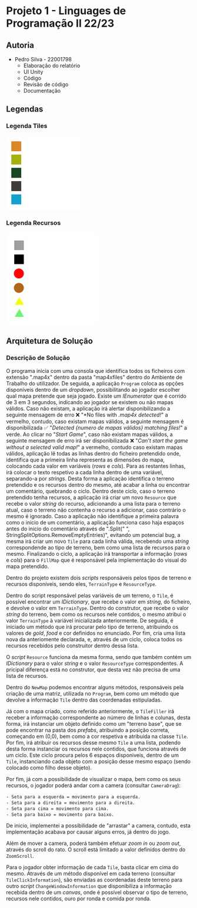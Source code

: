 # Projeto 1 - Linguages de Programação II 22/23
## Autoria
- Pedro Silva - 22001798
    - Elaboração do relatório
    - UI Unity
    - Código
    - Revisão de código
    - Documentação

## Legendas
### Legenda Tiles
![alt text](Images/Tiles.png)
### Legenda Recursos
![alt text](Images/Resources.png)

## Arquitetura de Solução
### Descrição de Solução
O programa inicia com uma consola que identifica todos os ficheiros com extensão ".map4x" dentro da pasta "map4xfiles" dentro do Ambiente de Trabalho do utilizador. De seguida, a aplicação `Program` coloca as opções disponíveis dentro de um *dropdown*, possibilitando ao jogador escolher qual mapa pretende que seja jogado. Existe um *IEnumerator* que é corrido de 3 em 3 segundos, indicando ao jogador se existem ou não mapas válidos. Caso não existam, a aplicação irá alertar disponibilizando a seguinte mensagem de erro :x: "*No files with *.map4x detected!*" a vermelho, contudo, caso existam mapas válidos, a seguinte mensagem é disponibilizada :white_check_mark: "*Detected {numero de mapas válidos} matching files!*" a verde.
Ao clicar no "*Start Game*", caso não existam mapas válidos, a seguinte mensagem de erro irá ser disponibilizada :x: "*Can't start the game without a selected valid map!*" a vermelho, contudo caso existam mapas válidos, aplicação lê todas as linhas dentro do ficheiro pretendido onde, identifica que a primeira linha representa as dimensões do mapa, colocando cada valor em variáveis (*rows* e *cols*). Para as restantes linhas, irá colocar o texto respetivo a cada linha dentro de uma variável, separando-a por *strings*. Desta forma a aplicação identifica o terreno pretendido e os recursos dentro do mesmo, até acabar a linha ou encontrar um comentário, quebrando o ciclo.
Dentro deste ciclo, caso o terreno pretendido tenha recursos, a aplicação irá criar um novo `Resource` que recebe o valor *string* do recurso, adicionando a uma lista para o terreno atual, caso o terreno não contenha o recurso a adicionar, caso contrário o mesmo é ignorado.
Caso a aplicação não identifique a primeira palavra como o inicio de um comentário, a aplicação funciona caso haja espaços antes do inicio do comentário através de ".Split(" ", StringSplitOptions.RemoveEmptyEntries)", evitando um potencial bug, a mesma irá criar um novo `Tile` para cada linha válida, recebendo uma *string* correspondende ao tipo de terreno, bem como uma lista de recursos para o mesmo.
Finalizando o ciclo, a aplicação irá transportar a informação (*rows* e *cols*) para o `FillMap` que é responsável pela implementação do visual do mapa pretendido.

Dentro do projeto existem dois *scripts* responsáveis pelos tipos de terreno e recursos disponíveis, sendo eles, `TerrainType` e `ResourceType`.

Dentro do script responsável pelas variáveis de um terreno, o `Tile`, é possível encontrar um *IDictionary*, que recebe o valor em *string*, do ficheiro, e devolve o valor em `TerrainType`. Dentro do construtor, que recebe o valor *string* do terreno, bem como os recursos nele contidos, o mesmo atribui o valor `TerrainType` à variável inicializada anteriormente. De seguida, é iniciado um método que irá procurar pelo tipo de terreno, atribuindo os valores de *gold*, *food* e cor definidos no enunciado. Por fim, cria uma lista nova da anteriomente declarada, e, através de um ciclo, coloca todos os recursos recebidos pelo construitor dentro dessa lista.

O *script* `Resource` funciona da mesma forma, sendo que também contém um *IDictionary* para o valor *string* e o valor `ResourceType` correspondentes. A pricipal diferença está no construtor, que desta vez não precisa de uma lista de recursos. 

Dentro do `NewMap` podemos encontrar alguns métodos, responsáveis pela criação de uma matriz, utilizada no `Program`, bem como um método que devolve a informação `Tile` dentro das coordenadas estipuladas.

Já com o mapa criado, como referido anteriormente, o `TileFiller` irá receber a informação correspondente ao número de linhas e colunas, desta forma, irá instanciar um objeto definido como um "terreno base", que se pode encontrar na pasta dos *prefabs*, atribuindo a posição correta, começando em (0,0), bem como a cor respetiva e atribuida na classe `Tile`. Por fim, irá atribuir os recursos desse mesmo `Tile` a uma lista, podendo desta forma instanciar os recursos nele contidos, que funciona através de um ciclo. Este ciclo procura pelos 6 espaços disponiveis, dentro de um `Tile`, instanciando cada objeto com a posição desse mesmo espaço (sendo colocado como filho desse objeto).

Por fim, já com a possibilidade de visualizar o mapa, bem como os seus recursos, o jogador poderá andar com a camera (consultar `CameraDrag`):

    - Seta para a esquerda = movimento para a esquerda.
    - Seta para a direita = movimento para a direita.
    - Seta para cima = movimento para cima.
    - Seta para baixo = movimento para baixo.
De inicio, implementei a possibilidade de "arrastar" a camera, contudo, esta implementação acabava por causar alguns erros, já dentro do jogo.

Além de mover a camera, poderá também efetuar *zoom in* ou *zoom out*, através do scroll do rato. O scroll está limitado a valor definidos dentro do `ZoomScroll`.

Para o jogador obter informação de cada `Tile`, basta clicar em cima do mesmo. Através de um método disponível em cada terreno (consultar `TileClickInformation`), são enviadas as coordenadas deste terreno para outro *script* `ChangeWindowInformation` que disponibiliza a informação recebida dentro de um *canvas*, onde é possível observar o tipo de terreno, recursos nele contidos, ouro por ronda e comida por ronda.

